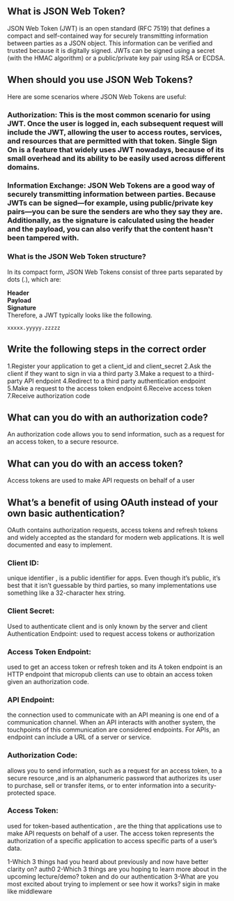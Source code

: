 ## What is JSON Web Token?

JSON Web Token (JWT) is an open standard (RFC 7519) that defines a compact and self-contained way for securely transmitting information between parties as a JSON object. This information can be verified and trusted because it is digitally signed. JWTs can be signed using a secret (with the HMAC algorithm) or a public/private key pair using RSA or ECDSA.

## When should you use JSON Web Tokens?

Here are some scenarios where JSON Web Tokens are useful:

### Authorization: This is the most common scenario for using JWT. Once the user is logged in, each subsequent request will include the JWT, allowing the user to access routes, services, and resources that are permitted with that token. Single Sign On is a feature that widely uses JWT nowadays, because of its small overhead and its ability to be easily used across different domains.

### Information Exchange: JSON Web Tokens are a good way of securely transmitting information between parties. Because JWTs can be signed—for example, using public/private key pairs—you can be sure the senders are who they say they are. Additionally, as the signature is calculated using the header and the payload, you can also verify that the content hasn't been tampered with.

### What is the JSON Web Token structure?

In its compact form, JSON Web Tokens consist of three parts separated by dots (.), which are:

**Header**<br>
**Payload**<br>
**Signature**<br>
Therefore, a JWT typically looks like the following.

`xxxxx.yyyyy.zzzzz`

## Write the following steps in the correct order

1.Register your application to get a client_id and client_secret
2.Ask the client if they want to sign in via a third party
3.Make a request to a third-party API endpoint
4.Redirect to a third party authentication endpoint
5.Make a request to the access token endpoint
6.Receive access token
7.Receive authorization code

## What can you do with an authorization code?

An authorization code allows you to send information, such as a request for an access token, to a secure resource.

## What can you do with an access token?

Access tokens are used to make API requests on behalf of a user

## What’s a benefit of using OAuth instead of your own basic authentication?

OAuth contains authorization requests, access tokens and refresh tokens and widely accepted as the standard for modern web applications. It is well documented and easy to implement.

### Client ID:

unique identifier , is a public identifier for apps. Even though it’s public, it’s best that it isn’t guessable by third parties, so many implementations use something like a 32-character hex string.

### Client Secret:

Used to authenticate client and is only known by the server and client
Authentication Endpoint:
used to request access tokens or authorization

### Access Token Endpoint:

used to get an access token or refresh token and its A token endpoint is an HTTP endpoint that micropub clients can use to obtain an access token given an authorization code.

### API Endpoint:

the connection used to communicate with an API meaning is one end of a communication channel. When an API interacts with another system, the touchpoints of this communication are considered endpoints. For APIs, an endpoint can include a URL of a server or service.

### Authorization Code:

allows you to send information, such as a request for an access token, to a secure resource ,and is an alphanumeric password that authorizes its user to purchase, sell or transfer items, or to enter information into a security-protected space.

### Access Token:

used for token-based authentication , are the thing that applications use to make API requests on behalf of a user. The access token represents the authorization of a specific application to access specific parts of a user’s data.

1-Which 3 things had you heard about previously and now have better clarity on?
auth0
2-Which 3 things are you hoping to learn more about in the upcoming lecture/demo?
token and do our authentication
3-What are you most excited about trying to implement or see how it works?
sigin in make like middleware
